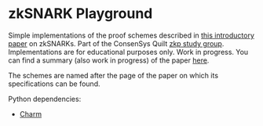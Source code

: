 # zkSNARK Playground

Simple implementations of the proof schemes described in [this introductory paper](https://arxiv.org/pdf/1906.07221.pdf) on zkSNARKs.
Part of the ConsenSys Quilt [zkp study group](https://github.com/chainrg/reading/issues/13).
Implementations are for educational purposes only.
Work in progress.
You can find a summary (also work in progress) of the paper [here](https://hackmd.io/@adietrichs/HkqSbjc8w).

The schemes are named after the page of the paper on which its specifications can be found.

Python dependencies:

* [Charm](https://github.com/JHUISI/charm)
